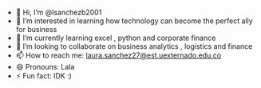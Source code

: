 - 👋 Hi, I’m @lsanchezb2001
- 👀 I’m interested in learning how technology can become the perfect ally for business
- 🌱 I’m currently learning excel , python and corporate finance
- 💞️ I’m looking to collaborate on business analytics , logistics and finance
- 📫 How to reach me: laura.sanchez27@est.uexternado.edu.co
- 😄 Pronouns: Lala
- ⚡ Fun fact: IDK :)

<!---
lsanchezb2001/lsanchezb2001 is a ✨ special ✨ repository because its `README.md` (this file) appears on your GitHub profile.
You can click the Preview link to take a look at your changes.
--->
